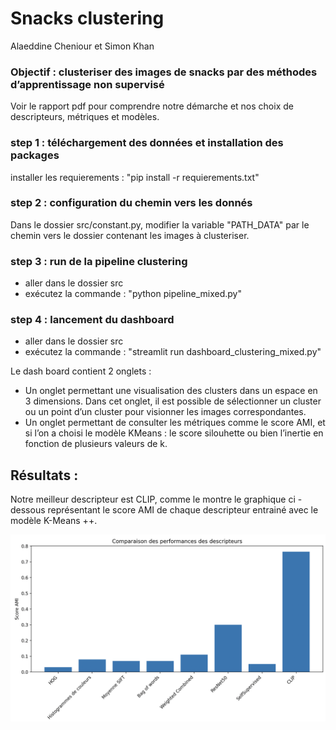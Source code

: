 # Snacks clustering

Alaeddine Cheniour et Simon Khan

### Objectif : clusteriser des images de snacks par des méthodes d’apprentissage non supervisé

Voir le rapport pdf pour comprendre notre démarche et nos choix de descripteurs, métriques et modèles. 

### step 1 : téléchargement des données et installation des packages

installer les requierements : "pip install -r requierements.txt"

### step 2 : configuration du chemin vers les donnés

Dans le dossier src/constant.py, modifier la variable "PATH_DATA" par le chemin vers le dossier contenant les images à clusteriser. 

### step 3 :  run de la pipeline clustering

 - aller dans le dossier src
 - exécutez la commande : "python pipeline_mixed.py"

### step 4 : lancement du dashboard

- aller dans le dossier src 
- exécutez la commande : "streamlit run dashboard_clustering_mixed.py"

Le dash board contient 2 onglets : 

- Un onglet permettant une visualisation des clusters dans un espace en 3 dimensions. Dans cet onglet, il est possible de sélectionner un cluster ou un point d’un cluster pour visionner les images correspondantes.
- Un onglet permettant de consulter les métriques comme le score AMI, et si l’on a choisi le modèle KMeans : le score silouhette ou bien l’inertie en fonction de plusieurs valeurs de k.

## Résultats :

Notre meilleur descripteur est CLIP, comme le montre le graphique ci - dessous représentant le score AMI de chaque descripteur entrainé avec le modèle K-Means ++.

![graph.png](static/graph.png)
